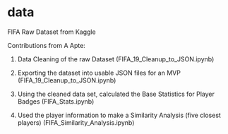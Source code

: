 # data
FIFA Raw Dataset from Kaggle

Contributions from A Apte:

1) Data Cleaning of the raw Dataset (FIFA_19_Cleanup_to_JSON.ipynb)

2) Exporting the dataset into usable JSON files for an MVP (FIFA_19_Cleanup_to_JSON.ipynb)

3) Using the cleaned data set, calculated the Base Statistics for Player Badges (FIFA_Stats.ipynb)

4) Used the player information to make a Similarity Analysis (five closest players) (FIFA_Similarity_Analysis.ipynb)
